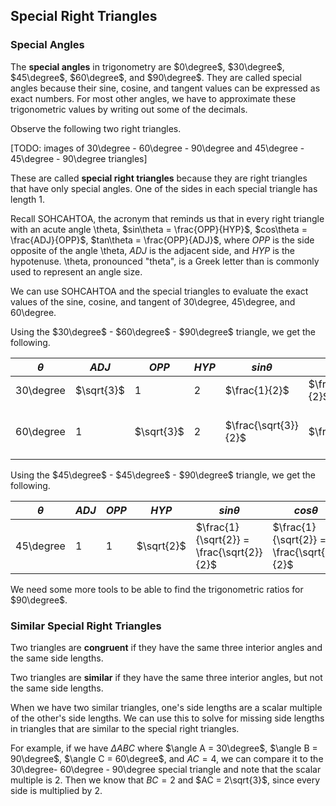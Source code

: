 Special Right Triangles
-------

### Special Angles

The **special angles** in trigonometry are $0\degree$, $30\degree$, $45\degree$, $60\degree$, and $90\degree$. They are called special angles because their sine, cosine, and tangent values can be expressed as exact numbers. For most other angles, we have to approximate these trigonometric values by writing out some of the decimals.

Observe the following two right triangles.

[TODO: images of 30\degree - 60\degree - 90\degree and 45\degree - 45\degree - 90\degree triangles]

These are called **special right triangles** because they are right triangles that have only special angles. One of the sides in each special triangle has length 1.

Recall SOHCAHTOA, the acronym that reminds us that in every right triangle with an acute angle \theta, $sin\theta = \frac{OPP}{HYP}$, $cos\theta = \frac{ADJ}{OPP}$, $tan\theta = \frac{OPP}{ADJ}$, where $OPP$ is the side opposite of the angle \theta, $ADJ$ is the adjacent side, and $HYP$ is the hypotenuse. \theta, pronounced "theta", is a Greek letter than is commonly used to represent an angle size.

We can use SOHCAHTOA and the special triangles to evaluate the exact values of the sine, cosine, and tangent of 30\degree, 45\degree, and 60\degree.

Using the $30\degree$ - $60\degree$ - $90\degree$ triangle, we get the following.

| $\theta$ | $ADJ$ | $OPP$ | $HYP$ | $sin\theta$ | $cos\theta$ | $tan\theta$ |
| --- | --- | --- | --- | --- | --- | --- |
| 30\degree | $\sqrt{3}$ | 1 | 2 | $\frac{1}{2}$ | $\frac{\sqrt{3}}{2}$ | $\sqrt{3}$ |
| 60\degree | 1 | $\sqrt{3}$ | 2 | $\frac{\sqrt{3}}{2}$ | $\frac{1}{2}$ | $\frac{1}{\sqrt{3}} = \frac{\sqrt{3}}{3}$ |

Using the $45\degree$ - $45\degree$ - $90\degree$ triangle, we get the following.

| $\theta$ | $ADJ$ | $OPP$ | $HYP$ | $sin\theta$ | $cos\theta$ | $tan\theta$ |
| --- | --- | --- | --- | --- | --- | --- |
| 45\degree | 1 | 1 | $\sqrt{2}$ | $\frac{1}{\sqrt{2}} = \frac{\sqrt{2}}{2}$ | $\frac{1}{\sqrt{2}} = \frac{\sqrt{2}}{2}$ | 1 |

We need some more tools to be able to find the trigonometric ratios for $90\degree$.


### Similar Special Right Triangles

Two triangles are **congruent** if they have the same three interior angles and the same side lengths.

Two triangles are **similar** if they have the same three interior angles, but not the same side lengths.

When we have two similar triangles, one's side lengths are a scalar multiple of the other's side lengths. We can use this to solve for missing side lengths in triangles that are similar to the special right triangles.

For example, if we have $\Delta ABC$ where $\angle A = 30\degree$, $\angle B = 90\degree$, $\angle C = 60\degree$, and $AC = 4$, we can compare it to the 30\degree- 60\degree - 90\degree special triangle and note that the scalar multiple is 2. Then we know that $BC = 2$ and $AC = 2\sqrt{3}$, since every side is multiplied by 2.
